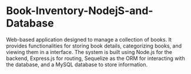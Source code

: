 # Book-Inventory-NodejS-and-Database
 Web-based application designed to manage a collection of books. It provides functionalities for storing book details, categorizing books, and viewing them in a interface. The system is built using Node.js for the backend, Express.js for routing, Sequelize as the ORM for interacting with the database, and a MySQL database to store information.
